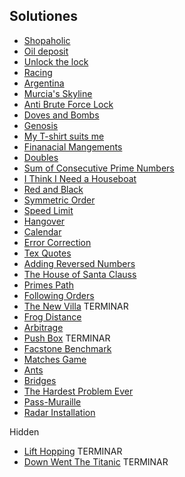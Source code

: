 ## Solutiones

- [Shopaholic](./solutions/shopaholic.cpp)
- [Oil deposit](./solutions/oil_deposit.cpp)
- [Unlock the lock](./solutions/unlock_the_lock.cpp)
- [Racing](./solutions/racing.cpp)
- [Argentina](./solutions/argentina.cpp)
- [Murcia's Skyline](./solutions/murcias_skyline.cpp)
- [Anti Brute Force Lock](./solutions/abfl.cpp)
- [Doves and Bombs](./solutions/doves.cpp)
- [Genosis](./solutions/genosis.cpp)
- [My T-shirt suits me](./solutions/tshirt.cpp)
- [Finanacial Mangements](./solutions/financial_mangement.cpp)
- [Doubles](./solutions/doubles.cpp)
- [Sum of Consecutive Prime Numbers](./solutions/prime_consec_sum.cpp)
- [I Think I Need a Houseboat](./solutions/houseboat.cpp)
- [Red and Black](./solutions/red_black.cpp)
- [Symmetric Order](./solutions/symmetric_order.cpp)
- [Speed Limit](./solutions/speed_limit.cpp)
- [Hangover](./solutions/hangover.cpp)
- [Calendar](./solutions/calendar.cpp)
- [Error Correction](./solutions/error_correction.cpp)
- [Tex Quotes](./solutions/tex_quotes.cpp)
- [Adding Reversed Numbers](./solutions/adding_rev_num.cpp)
- [The House of Santa Clauss](./solutions/house_of_santa_clauss.cpp)
- [Primes Path](./solutions/primes_path.cpp)
- [Following Orders](./solutions/following_orders.cpp)
- [The New Villa](./solutions/the_new_villa.cpp) TERMINAR
- [Frog Distance](./solutions/frogger.cpp)
- [Arbitrage](./solutions/arbitrage.cpp)
- [Push Box](./solutions/push_box.cpp) TERMINAR
- [Facstone Benchmark](./solutions/facstone_ben.cpp)
- [Matches Game](./solutions/matches_game.cpp)
- [Ants](./solutions/ants.cpp)
- [Bridges](./solutions/bridges.cpp)
- [The Hardest Problem Ever](./solutions/hardest_problem.cpp)
- [Pass-Muraille](./solutions/pass_muraille.cpp)
- [Radar Installation](./solutions/radar_install.cpp)

Hidden
- [Lift Hopping](./solutions/lift_hopping.cpp) TERMINAR
- [Down Went The Titanic](./solutions/titanic.cpp) TERMINAR